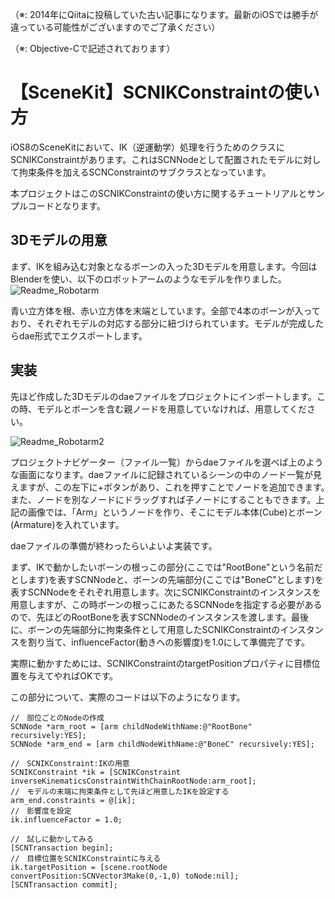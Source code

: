 （※: 2014年にQiitaに投稿していた古い記事になります。最新のiOSでは勝手が違っている可能性がございますのでご了承ください）

（※: Objective-Cで記述されております）

# 【SceneKit】SCNIKConstraintの使い方
iOS8のSceneKitにおいて、IK（逆運動学）処理を行うためのクラスにSCNIKConstraintがあります。これはSCNNodeとして配置されたモデルに対して拘束条件を加えるSCNConstraintのサブクラスとなっています。

本プロジェクトはこのSCNIKConstraintの使い方に関するチュートリアルとサンプルコードとなります。

## 3Dモデルの用意
まず、IKを組み込む対象となるボーンの入った3Dモデルを用意します。今回はBlenderを使い、以下のロボットアームのようなモデルを作りました。
![Readme_Robotarm](https://user-images.githubusercontent.com/5953832/87235927-13974d80-c41d-11ea-870b-5f00e394e9e0.png)

青い立方体を根、赤い立方体を末端としています。全部で4本のボーンが入っており、それぞれモデルの対応する部分に紐づけられています。モデルが完成したらdae形式でエクスポートします。

## 実装
先ほど作成した3Dモデルのdaeファイルをプロジェクトにインポートします。この時、モデルとボーンを含む親ノードを用意していなければ、用意してください。

![Readme_Robotarm2](https://user-images.githubusercontent.com/5953832/87235944-4ccfbd80-c41d-11ea-89d3-ec8b77a002ce.png)

プロジェクトナビゲーター（ファイル一覧）からdaeファイルを選べば上のような画面になります。daeファイルに記録されているシーンの中のノード一覧が見えますが、この左下に+ボタンがあり、これを押すことでノードを追加できます。　また、ノードを別なノードにドラッグすれば子ノードにすることもできます。上記の画像では、「Arm」というノードを作り、そこにモデル本体(Cube)とボーン(Armature)を入れています。

daeファイルの準備が終わったらいよいよ実装です。

まず、IKで動かしたいボーンの根っこの部分(ここでは"RootBone"という名前だとします)を表すSCNNodeと、ボーンの先端部分(ここでは"BoneC"とします)を表すSCNNodeをそれぞれ用意します。次にSCNIKConstraintのインスタンスを用意しますが、この時ボーンの根っこにあたるSCNNodeを指定する必要があるので、先ほどのRootBoneを表すSCNNodeのインスタンスを渡します。最後に、ボーンの先端部分に拘束条件として用意したSCNIKConstraintのインスタンスを割り当て、influenceFactor(動きへの影響度)を1.0にして準備完了です。

実際に動かすためには、SCNIKConstraintのtargetPositionプロパティに目標位置を与えてやればOKです。

この部分について、実際のコードは以下のようになります。

```
//　部位ごとのNodeの作成
SCNNode *arm_root = [arm childNodeWithName:@"RootBone" recursively:YES];
SCNNode *arm_end = [arm childNodeWithName:@"BoneC" recursively:YES];

//　SCNIKConstraint:IKの用意
SCNIKConstraint *ik = [SCNIKConstraint inverseKinematicsConstraintWithChainRootNode:arm_root];
//　モデルの末端に拘束条件として先ほど用意したIKを設定する
arm_end.constraints = @[ik];
//　影響度を設定
ik.influenceFactor = 1.0;

//　試しに動かしてみる
[SCNTransaction begin];
//　目標位置をSCNIKConstraintに与える
ik.targetPosition = [scene.rootNode convertPosition:SCNVector3Make(0,-1,0) toNode:nil];
[SCNTransaction commit];
```
